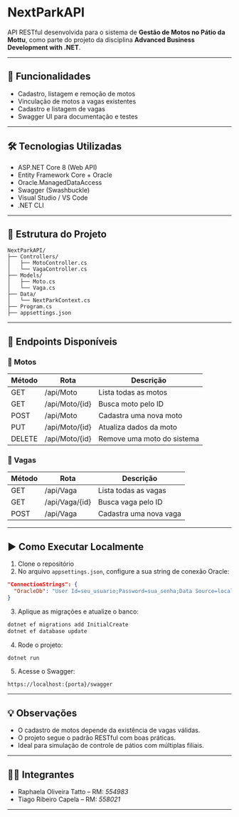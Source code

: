 
# NextParkAPI

API RESTful desenvolvida para o sistema de **Gestão de Motos no Pátio da Mottu**, como parte do projeto da disciplina **Advanced Business Development with .NET**.

---

## 🚀 Funcionalidades

- Cadastro, listagem e remoção de motos
- Vinculação de motos a vagas existentes
- Cadastro e listagem de vagas
- Swagger UI para documentação e testes

---

## 🛠️ Tecnologias Utilizadas

- ASP.NET Core 8 (Web API)
- Entity Framework Core + Oracle
- Oracle.ManagedDataAccess
- Swagger (Swashbuckle)
- Visual Studio / VS Code
- .NET CLI

---

## 📂 Estrutura do Projeto

```
NextParkAPI/
├── Controllers/
│   ├── MotoController.cs
│   └── VagaController.cs
├── Models/
│   ├── Moto.cs
│   └── Vaga.cs
├── Data/
│   └── NextParkContext.cs
├── Program.cs
├── appsettings.json
```

---

## 🎯 Endpoints Disponíveis

### 🔧 Motos

| Método | Rota           | Descrição                     |
|--------|----------------|-------------------------------|
| GET    | /api/Moto      | Lista todas as motos          |
| GET    | /api/Moto/{id} | Busca moto pelo ID            |
| POST   | /api/Moto      | Cadastra uma nova moto        |
| PUT    | /api/Moto/{id} | Atualiza dados da moto        |
| DELETE | /api/Moto/{id} | Remove uma moto do sistema    |

### 🔧 Vagas

| Método | Rota           | Descrição                     |
|--------|----------------|-------------------------------|
| GET    | /api/Vaga      | Lista todas as vagas          |
| GET    | /api/Vaga/{id} | Busca vaga pelo ID            |
| POST   | /api/Vaga      | Cadastra uma nova vaga        |

---

## ▶️ Como Executar Localmente

1. Clone o repositório
2. No arquivo `appsettings.json`, configure a sua string de conexão Oracle:

```json
"ConnectionStrings": {
  "OracleDb": "User Id=seu_usuario;Password=sua_senha;Data Source=localhost:1521/XE;"
}
```

3. Aplique as migrações e atualize o banco:

```bash
dotnet ef migrations add InitialCreate
dotnet ef database update
```

4. Rode o projeto:

```bash
dotnet run
```

5. Acesse o Swagger:
```
https://localhost:{porta}/swagger
```

---

## 💡 Observações

- O cadastro de motos depende da existência de vagas válidas.
- O projeto segue o padrão RESTful com boas práticas.
- Ideal para simulação de controle de pátios com múltiplas filiais.

---

## 👨‍💻 Integrantes

- Raphaela Oliveira Tatto – RM: *554983*
- Tiago Ribeiro Capela – RM: *558021*

	
---
